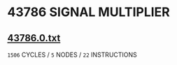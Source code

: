 # 43786 SIGNAL MULTIPLIER

## [43786.0.txt](43786.0.txt) 

`1506` CYCLES / `5` NODES  / `22` INSTRUCTIONS